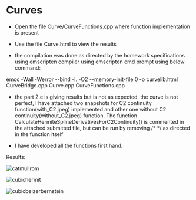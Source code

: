 # Curves

- Open the file Curve/CurveFunctions.cpp where function implementation is present

- Use the file Curve.html to view the results

- the compilation was done as directed by the homework specifications using emscripten compiler using emscripten cmd prompt using below command:

emcc -Wall -Werror --bind -I. -O2 --memory-init-file 0 -o curvelib.html CurveBridge.cpp Curve.cpp CurveFunctions.cpp


- the part 2.c is giving results but is not as expected, the curve is not perfect, I have attached two snapshots for C2 continuity function(with_C2.jpeg) implemented and other one without C2 continuity(without_C2.jpeg) function. The function CalculateHermiteSplineDerivativesForC2Continuity() is commented in the attached submitted file, but can be run by removing /* */ as directed in the function itself

- I have developed all the functions first hand.

Results:

![catmullrom](https://user-images.githubusercontent.com/22354463/41386152-f8188716-6f4d-11e8-9fa0-72005b5a0d0f.PNG)

![cubichermit](https://user-images.githubusercontent.com/22354463/41386155-fb3b613e-6f4d-11e8-85e0-c1f96e21e860.PNG)

![cubicbeizerbernstein](https://user-images.githubusercontent.com/22354463/41386159-ff1b7b9a-6f4d-11e8-9325-f6d518c67da5.PNG)

